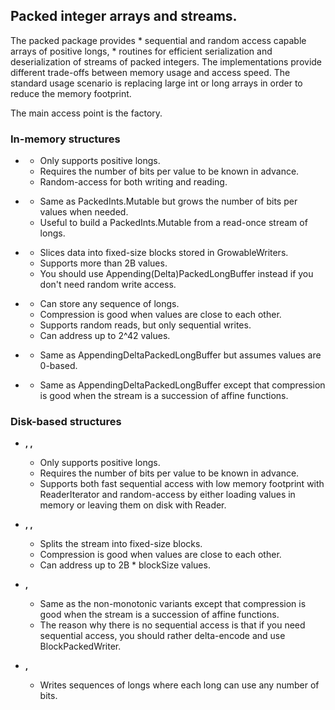 ﻿<!--
 Licensed to the Apache Software Foundation (ASF) under one or more
 contributor license agreements.  See the NOTICE file distributed with
 this work for additional information regarding copyright ownership.
 The ASF licenses this file to You under the Apache License, Version 2.0
 (the "License"); you may not use this file except in compliance with
 the License.  You may obtain a copy of the License at

     http://www.apache.org/licenses/LICENSE-2.0

 Unless required by applicable law or agreed to in writing, software
 distributed under the License is distributed on an "AS IS" BASIS,
 WITHOUT WARRANTIES OR CONDITIONS OF ANY KIND, either express or implied.
 See the License for the specific language governing permissions and
 limitations under the License.
-->

## Packed integer arrays and streams.

 The packed package provides * sequential and random access capable arrays of positive longs, * routines for efficient serialization and deserialization of streams of packed integers. The implementations provide different trade-offs between memory usage and access speed. The standard usage scenario is replacing large int or long arrays in order to reduce the memory footprint. 

 The main access point is the [](xref:Lucene.Net.Util.Packed.PackedInts) factory. 

### In-memory structures

*   **[](xref:Lucene.Net.Util.Packed.PackedInts.Mutable)**

    *   Only supports positive longs.
    *   Requires the number of bits per value to be known in advance.
    *   Random-access for both writing and reading.
*   **[](xref:Lucene.Net.Util.Packed.GrowableWriter)**

    *   Same as PackedInts.Mutable but grows the number of bits per values when needed.
    *   Useful to build a PackedInts.Mutable from a read-once stream of longs.
*   **[](xref:Lucene.Net.Util.Packed.PagedGrowableWriter)**

    *   Slices data into fixed-size blocks stored in GrowableWriters.
    *   Supports more than 2B values.
    *   You should use Appending(Delta)PackedLongBuffer instead if you don't need random write access.
*   **[](xref:Lucene.Net.Util.Packed.AppendingDeltaPackedLongBuffer)**

    *   Can store any sequence of longs.
    *   Compression is good when values are close to each other.
    *   Supports random reads, but only sequential writes.
    *   Can address up to 2^42 values.
*   **[](xref:Lucene.Net.Util.Packed.AppendingPackedLongBuffer)**

    *   Same as AppendingDeltaPackedLongBuffer but assumes values are 0-based.
*   **[](xref:Lucene.Net.Util.Packed.MonotonicAppendingLongBuffer)**

    *   Same as AppendingDeltaPackedLongBuffer except that compression is good when the stream is a succession of affine functions.

### Disk-based structures

*   **[](xref:Lucene.Net.Util.Packed.PackedInts.Writer), [](xref:Lucene.Net.Util.Packed.PackedInts.Reader), [](xref:Lucene.Net.Util.Packed.PackedInts.ReaderIterator)**

    *   Only supports positive longs.
    *   Requires the number of bits per value to be known in advance.
    *   Supports both fast sequential access with low memory footprint with ReaderIterator and random-access by either loading values in memory or leaving them on disk with Reader.
*   **[](xref:Lucene.Net.Util.Packed.BlockPackedWriter), [](xref:Lucene.Net.Util.Packed.BlockPackedReader), [](xref:Lucene.Net.Util.Packed.BlockPackedReaderIterator)**

    *   Splits the stream into fixed-size blocks.
    *   Compression is good when values are close to each other.
    *   Can address up to 2B * blockSize values.
*   **[](xref:Lucene.Net.Util.Packed.MonotonicBlockPackedWriter), [](xref:Lucene.Net.Util.Packed.MonotonicBlockPackedReader)**

    *   Same as the non-monotonic variants except that compression is good when the stream is a succession of affine functions.
    *   The reason why there is no sequential access is that if you need sequential access, you should rather delta-encode and use BlockPackedWriter.
*   **[](xref:Lucene.Net.Util.Packed.PackedDataOutput), [](xref:Lucene.Net.Util.Packed.PackedDataInput)**

    *   Writes sequences of longs where each long can use any number of bits.
